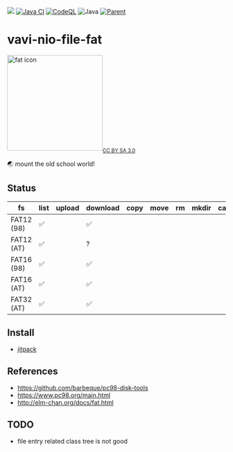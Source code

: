 [![](https://jitpack.io/v/umjammer/vavi-nio-file-fat.svg)](https://jitpack.io/#umjammer/vavi-nio-file-fat)
[![Java CI](https://github.com/umjammer/vavi-nio-file-fat/actions/workflows/maven.yml/badge.svg)](https://github.com/umjammer/vavi-nio-file-fat/actions/workflows/maven.yml)
[![CodeQL](https://github.com/umjammer/vavi-nio-file-fat/actions/workflows/codeql.yml/badge.svg)](https://github.com/umjammer/vavi-nio-file-fat/actions/workflows/codeql.yml)
![Java](https://img.shields.io/badge/Java-17-b07219)
[![Parent](https://img.shields.io/badge/Parent-vavi--apps--fuse-pink)](https://github.com/umjammer/vavi-apps-fuse)

# vavi-nio-file-fat

<img src="https://upload.wikimedia.org/wikipedia/commons/thumb/6/60/Fat32_structure.svg/837px-Fat32_structure.svg.png" width="220" alt="fat icon"/><sub><a href="https://creativecommons.org/licenses/by-sa/3.0/">CC BY SA 3.0</a></sub>

🌏 mount the old school world!

## Status

| fs         | list | upload | download | copy | move | rm | mkdir | cache |
|------------|------|--------|----------|------|------|----|-------|-------|
| FAT12 (98) | ✅   |        | ✅        |      |   |  |    |    |
| FAT12 (AT) | ✅   |        | ?        |      |   |  |    |    |
| FAT16 (98) | ✅   |        | ✅        |      |   |  |    |    |
| FAT16 (AT) | ✅   |        | ✅        |      |   |  |    |    |
| FAT32 (AT) | ✅   |        | ✅        |      |   |  |    |    |

## Install

 * [jitpack](https://jitpack.io/#umjammer/vavi-nio-file-fat)

## References

 * https://github.com/barbeque/pc98-disk-tools
 * https://www.pc98.org/main.html
 * http://elm-chan.org/docs/fat.html

## TODO

 * file entry related class tree is not good